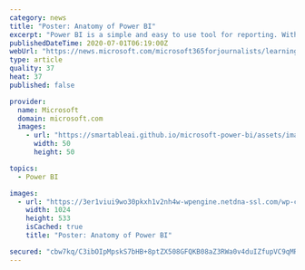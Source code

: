 ```yaml
---
category: news
title: "Poster: Anatomy of Power BI"
excerpt: "Power BI is a simple and easy to use tool for reporting. With this explanation of the anatomy of Power BI we make understanding Power BI even easier. This is a great resource for new Power BI users so download it now for your own use. If using this ..."
publishedDateTime: 2020-07-01T06:19:00Z
webUrl: "https://news.microsoft.com/microsoft365forjournalists/learning-tools/poster-anatomy-of-power-bi/"
type: article
quality: 37
heat: 37
published: false

provider:
  name: Microsoft
  domain: microsoft.com
  images:
    - url: "https://smartableai.github.io/microsoft-power-bi/assets/images/organizations/microsoft.com-50x50.jpg"
      width: 50
      height: 50

topics:
  - Power BI

images:
  - url: "https://3er1viui9wo30pkxh1v2nh4w-wpengine.netdna-ssl.com/wp-content/uploads/prod/sites/557/2020/06/CLO20_Tegan_CasualMeeting_004-scaled-1-1024x533.jpg"
    width: 1024
    height: 533
    isCached: true
    title: "Poster: Anatomy of Power BI"

secured: "cbw7kq/C3ibOIpMpskS7bHB+8ptZX508GFQKB08aZ3RWa0v4duIZfupVC9qMRPQ/yBFiaaB3J5V+u2Gf33crufMAyKkKwy5xvCIAC8pVwP+h2AhcHeqQ55f3LdK7/CeZ5Z72LWkFlwY/YquWyi1rL3u3jSDFHQUoJVO07eNBsilyfz4BEI5r+XEl5UYTKSCcsHyFc7Esb47bZ7buINwWCvzK5fzodIc0F5ETOy6AcQNyn9ehkPRSQhr2yZpdrJWqzevFVSc/HcOC/pcBeIZL8lG6cKCvruCtuiJmfTWgYaYRIO92b3jKRMY4Lj3VhEUoqNs4hbKis5tyTnPZFJfX6A==;tqWC/Eaw6lrm0+Cfg2Cg8Q=="
---
```



